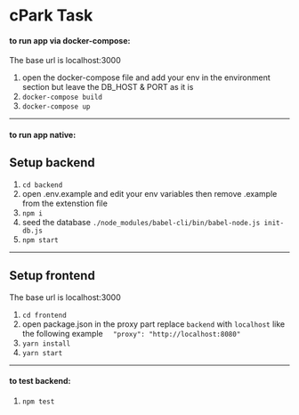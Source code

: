 cPark Task
=============

#### to run app via docker-compose:

The base url is localhost:3000 

1. open the docker-compose file and add your env in the environment section but leave the DB_HOST & PORT as it is
2. `docker-compose build`
3. `docker-compose up`

----

#### to run app native:

## Setup backend

1. `cd backend`
2. open .env.example and edit your env variables then remove .example from the extenstion file        
3. `npm i`
4. seed the database `./node_modules/babel-cli/bin/babel-node.js init-db.js`
5. `npm start`
----

## Setup frontend

The base url is localhost:3000 

1. `cd frontend`
2. open package.json in the proxy part replace `backend` with `localhost` like the following example
    ```  "proxy": "http://localhost:8080"```        
3. `yarn install`
4. `yarn start`
----

#### to test backend:

1. `npm test`
       
